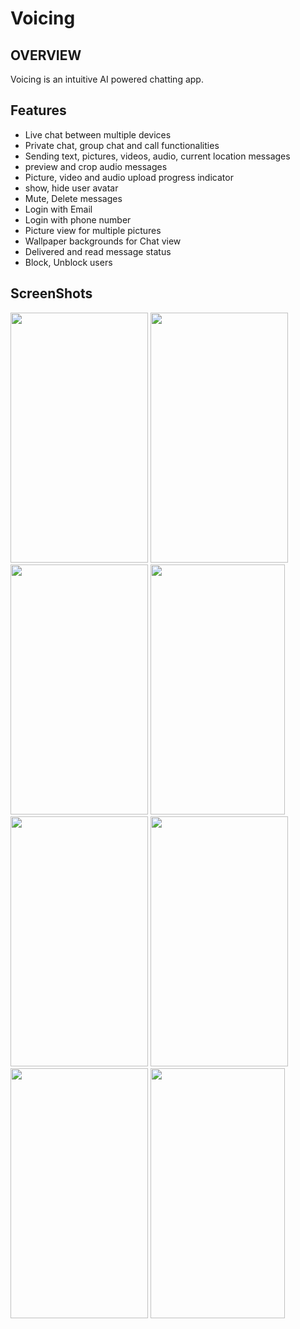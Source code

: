 # Voicing

## OVERVIEW
Voicing is an intuitive AI powered chatting app.

## Features
- Live chat between multiple devices
-	Private chat, group chat and call functionalities
-	Sending text, pictures, videos, audio, current location messages
- preview and crop audio messages
- Picture, video and audio upload progress indicator
- show, hide user avatar
-	Mute, Delete messages
- Login with Email
- Login with phone number
- Picture view for multiple pictures
- Wallpaper backgrounds for Chat view
- Delivered and read message status
- Block, Unblock users
 

## ScreenShots
<img src="https://github.com/mohammed-fawzi/Voicing/blob/master/screenshots/1.PNG"  width="220" height="400" /> <img src="https://github.com/mohammed-fawzi/Voicing/blob/master/screenshots/2.PNG"  width="220" height="400" /> <img src="https://github.com/mohammed-fawzi/Voicing/blob/master/screenshots/3.PNG"  width="220" height="400" /> <img src="https://github.com/mohammed-fawzi/Voicing/blob/master/screenshots/4.PNG" width="215" height="400" />
<img src="https://github.com/mohammed-fawzi/Voicing/blob/master/screenshots/5.PNG"  width="220" height="400" /> <img src="https://github.com/mohammed-fawzi/Voicing/blob/master/screenshots/6.PNG"  width="220" height="400" /> <img src="https://github.com/mohammed-fawzi/Voicing/blob/master/screenshots/7.PNG"  width="220" height="400" /> <img src="https://github.com/mohammed-fawzi/Voicing/blob/master/screenshots/8.PNG"  width="215" height="400" />
